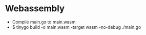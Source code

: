 Webassembly
=====
* Compile main.go to main.wasm
* $ tinygo build -o main.wasm -target wasm -no-debug ./main.go

